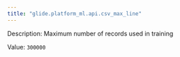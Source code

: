 ```yaml
---
title: "glide.platform_ml.api.csv_max_line"
---
```


Description: Maximum number of records used in training

Value: `300000`